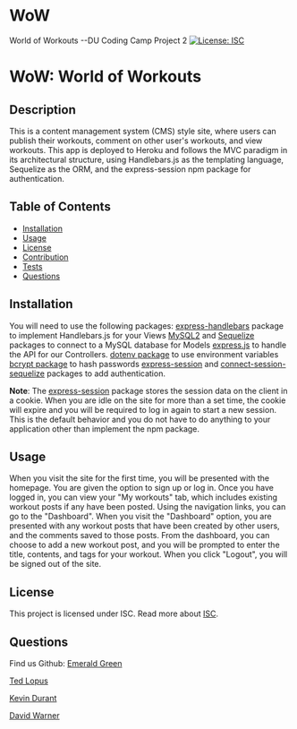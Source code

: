 # WoW
World of Workouts --DU Coding Camp Project 2
[![License: ISC](https://img.shields.io/badge/License-ISC-blue.svg)](https://opensource.org/licenses/ISC)

# WoW: World of Workouts

## Description
This is a content management system (CMS) style site, where users can publish their workouts, comment on other user's workouts, and view workouts. This app is deployed to Heroku and follows the MVC paradigm in its architectural structure, using Handlebars.js as the templating language, Sequelize as the ORM, and the express-session npm package for authentication.

## Table of Contents
* [Installation](#installation)
* [Usage](#usage)
* [License](#license)
* [Contribution](#contribution)
* [Tests](#tests)
* [Questions](#questions) 
  
## Installation
You will need to use the following packages: 
[express-handlebars](https://www.npmjs.com/package/express-handlebars) package to implement Handlebars.js for your Views 
[MySQL2](https://www.npmjs.com/package/mysql2) and [Sequelize](https://www.npmjs.com/package/sequelize) packages to connect to a MySQL database for Models [express.js](https://www.npmjs.com/package/express) to handle the API for our Controllers.
[dotenv package](https://www.npmjs.com/package/dotenv) to use environment variables
[bcrypt package](https://www.npmjs.com/package/bcrypt) to hash passwords
[express-session](https://www.npmjs.com/package/express-session) and [connect-session-sequelize](https://www.npmjs.com/package/connect-session-sequelize) packages to add authentication.

**Note**: The [express-session](https://www.npmjs.com/package/express-session) package stores the session data on the client in a cookie. When you are idle on the site for more than a set time, the cookie will expire and you will be required to log in again to start a new session. This is the default behavior and you do not have to do anything to your application other than implement the npm package.

## Usage
When you visit the site for the first time, you will be presented with the homepage. You are given the option to sign up or log in. Once you have logged in, you can view your "My workouts" tab, which includes existing workout posts if any have been posted. Using the navigation links, you can go to the "Dashboard". When you visit the "Dashboard" option, you are presented with any workout posts that have been created by other users, and the comments saved to those posts. From the dashboard, you can choose to add a new workout post, and you will be prompted to enter the title, contents, and tags for your workout. When you click "Logout", you will be signed out of the site. 

## License
This project is licensed under  ISC.
Read more about [ISC](https://opensource.org/licenses/ISC).

## Questions
Find us Github: 
[Emerald Green](https://github.com/EmeraldAGreen)

[Ted Lopus](https://github.com/tedlopus)

[Kevin Durant](https://github.com/kevindur4nt)

[David Warner](https://github.com/1dhwarner)

